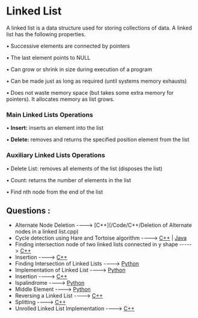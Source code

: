 # Linked List

A linked list is a data structure used for storing collections of data. A linked list has the following
properties.

• Successive elements are connected by pointers

• The last element points to NULL

• Can grow or shrink in size during execution of a program

• Can be made just as long as required (until systems memory exhausts)

• Does not waste memory space (but takes some extra memory for pointers). It allocates memory as list grows.

###  Main Linked Lists Operations

• **Insert:** inserts an element into the list

• **Delete:** removes and returns the specified position element from the list

### Auxiliary Linked Lists Operations

• Delete List: removes all elements of the list (disposes the list)

• Count: returns the number of elements in the list

• Find nth node from the end of the list

## Questions :

* Alternate Node Deletion ----> [C++](/Code/C++/Deletion of Alternate nodes in a linked list.cpp)
* Cycle detection using Hare and Tortoise algorithm ----> [C++](/Code/C++/CycleDetectLinkedList.cpp) | [Java](/Code/Java/Cycle_Detection_In_Linked_List.java)
* Finding intersection node of two linked lists connected in y shape -----> [C++](Code/C++/Intersection_point_of_linked_list.cpp)
* Insertion ----> [C++](/Code/C++/insertion_in_linked_list.cpp)
* Finding Intersection of Linked Lists ----> [Python](/Code/Python/linked_lists_intersection.py)
* Implementation of Linked List ----> [Python](/Code/Python/linked_list.py)
* Insertion ----> [C++](/Code/C++/insertion_in_linked_list.cpp)
* Ispalindrome ----> [Python](/Code/Python/isPalindrome_linked_list.py)
* Middle Element ----> [Python](/Code/Python/middle_element_linked_list.py)
* Reversing a Linked List ----> [C++](/Code/C++/reverse_a_linked_list.cpp)
* Splitting ----> [C++](/Code/C++/Splitting_Linked_lists.cpp)
* Unrolled Linked List Implementation ----> [C++](/Code/C++/unrolled_linked_list.cpp)
